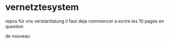 # vernetztesystem
repos für vns verstantlatung
il faut deja commencer a ecrire les 10 pages en question 

de nouveau
